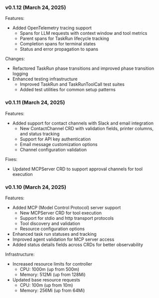 ### v0.1.12 (March 24, 2025)

Features:
- Added OpenTelemetry tracing support
  - Spans for LLM requests with context window and tool metrics
  - Parent spans for TaskRun lifecycle tracking
  - Completion spans for terminal states
  - Status and error propagation to spans

Changes:
- Refactored TaskRun phase transitions and improved phase transition logging
- Enhanced testing infrastructure
  - Improved TaskRun and TaskRunToolCall test suites
  - Added test utilities for common setup patterns

### v0.1.11 (March 24, 2025)

Features:
- Added support for contact channels with Slack and email integration
  - New ContactChannel CRD with validation fields, printer columns, and status tracking
  - Support for API key authentication
  - Email message customization options
  - Channel configuration validation

Fixes:
- Updated MCPServer CRD to support approval channels for tool execution

### v0.1.10 (March 24, 2025)

Features:
- Added MCP (Model Control Protocol) server support
  - New MCPServer CRD for tool execution
  - Support for stdio and http transport protocols
  - Tool discovery and validation
  - Resource configuration options
- Enhanced task run statuses and tracking
- Improved agent validation for MCP server access
- Added status details fields across CRDs for better observability

Infrastructure:
- Increased resource limits for controller
  - CPU: 1000m (up from 500m)
  - Memory: 512Mi (up from 128Mi)
- Updated base resource requests
  - CPU: 100m (up from 10m)
  - Memory: 256Mi (up from 64Mi)
